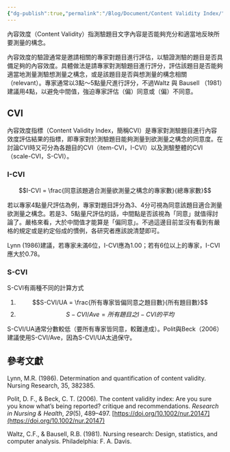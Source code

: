 ```yaml
---
{"dg-publish":true,"permalink":"/Blog/Document/Content Validity Index/","title":"Content Validity Index","tags":["blog","guideline","validity"],"created":"2023-08-24","updated":"2023-08-24"}
---
```



內容效度（Content Validity）指測驗題目文字內容是否能夠充分和適當地反映所要測量的構念。

內容效度的驗證通常是邀請相關的專家對題目進行評估，以驗證測驗的題目是否具備足夠的內容效度。具體做法是請專家對測驗題目進行評分，評估該題目是否能夠適當地測量測驗想測量之構念，或是該題目是否與想測量的構念相關（relevant）。專家通常以3點～5點量尺進行評分，不過Waltz 與 Bausell （1981）建議用4點，以避免中間值，強迫專家評估（偏）同意或（偏）不同意。

## CVI

內容效度指標（Content Validity Index，簡稱CVI）是專家對測驗題目進行內容效度評估結果的指標，即專家對於測驗題目能夠測量到欲測量之構念的同意度。在討論CVI時又可分為各題目的CVI（item-CVI，I-CVI）以及測驗整體的CVI（scale-CVI，S-CVI）。


### I-CVI

$$I-CVI = \frac{同意該題適合測量欲測量之構念的專家數}{總專家數}$$

若以專家4點量尺評估為例，專家對題目評分為3、4分可視為同意該題目適合測量欲測量之構念。若是3、5點量尺評估的話，中間點是否該視為「同意」就值得討論了。嚴格來看，大於中間值才能算是「偏同意」。不過這邊目前並沒有看到有嚴格的規定或是約定俗成的慣例，各研究者應該說清楚即可。

Lynn (1986)建議，若專家未滿6位，I-CVI應為1.00；若有6位以上的專家，I-CVI應大於0.78。

### S-CVI

S-CVI有兩種不同的計算方式

1. $$S-CVI/UA = \frac{所有專家皆偏同意之題目數}{所有題目數}$$
2. $$S-CVI/Ave = 所有題目之I-CVI的平均$$

S-CVI/UA通常分數較低（要所有專家皆同意，較難達成）。Polit與Beck（2006）建議使用S-CVI/Ave，因為S-CVI/UA太過保守。

## 參考文獻

Lynn, M.R. (1986). Determination and quantification of content validity. Nursing Research, 35, 382385.

Polit, D. F., & Beck, C. T. (2006). The content validity index: Are you sure you know what’s being reported? critique and recommendations. _Research in Nursing & Health_, _29_(5), 489–497. [https://doi.org/10.1002/nur.20147](https://doi.org/10.1002/nur.20147)

Waltz, C.F., & Bausell, R.B. (1981). Nursing research: Design, statistics, and computer analysis. Philadelphia: F. A. Davis.